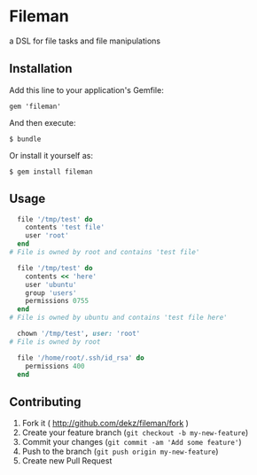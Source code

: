 # Fileman

a DSL for file tasks and file manipulations

## Installation

Add this line to your application's Gemfile:

    gem 'fileman'

And then execute:

    $ bundle

Or install it yourself as:

    $ gem install fileman

## Usage

```ruby
  file '/tmp/test' do
    contents 'test file'
    user 'root'
  end
# File is owned by root and contains 'test file'

  file '/tmp/test' do
    contents << 'here'
    user 'ubuntu'
    group 'users'
    permissions 0755
  end
# File is owned by ubuntu and contains 'test file here'

  chown '/tmp/test', user: 'root'
# File is owned by root

  file '/home/root/.ssh/id_rsa' do
    permissions 400
  end

```

## Contributing

1. Fork it ( http://github.com/dekz/fileman/fork )
2. Create your feature branch (`git checkout -b my-new-feature`)
3. Commit your changes (`git commit -am 'Add some feature'`)
4. Push to the branch (`git push origin my-new-feature`)
5. Create new Pull Request
